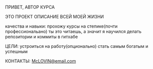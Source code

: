 ПРИВЕТ, АВТОР КУРСА

ЭТО ПРОЕКТ ОПИСАНИЕ ВСЕЙ МОЕЙ ЖИЗНИ

качества и навыки:
прохожу курсы на степике(почти профессиональано)
ты это читаешь, а значит я научился делать репозитории и коммиты в гитхабе 

ЦЕЛИ:
устроиться на работу(опционально)
стать самым богатым и успешным

КОНТАКТЫ:
McLOVIN@email.com
